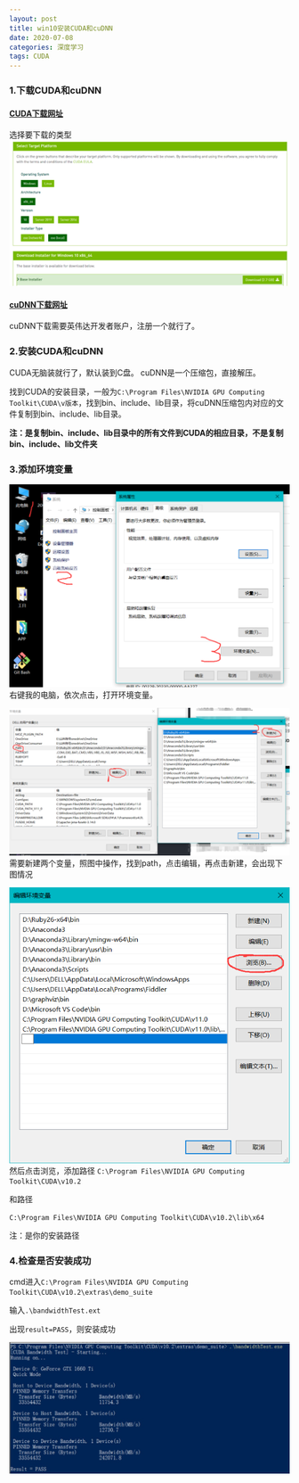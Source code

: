 ```yaml
---
layout: post
title: win10安装CUDA和cuDNN
date: 2020-07-08
categories: 深度学习
tags: CUDA
---
```


### 1.下载CUDA和cuDNN

#### [CUDA下载网址](https://developer.nvidia.com/cuda-downloads)
选择要下载的类型
![](/images/posts/2020/07/0801.png)

#### [cuDNN下载网址](https://developer.nvidia.com/rdp/cudnn-download)
cuDNN下载需要英伟达开发者账户，注册一个就行了。

### 2.安装CUDA和cuDNN
CUDA无脑装就行了，默认装到C盘。
cuDNN是一个压缩包，直接解压。

找到CUDA的安装目录，一般为`C:\Program Files\NVIDIA GPU Computing Toolkit\CUDA\v版本`，找到bin、include、lib目录，将cuDNN压缩包内对应的文件复制到bin、include、lib目录。

**注：是复制bin、include、lib目录中的所有文件到CUDA的相应目录，不是复制bin、include、lib文件夹**

### 3.添加环境变量

![](/images/posts/2020/07/0802.png)
右键我的电脑，依次点击，打开环境变量。

![](/images/posts/2020/07/0803.png)
需要新建两个变量，照图中操作，找到path，点击编辑，再点击新建，会出现下图情况

![](/images/posts/2020/07/0804.png)
然后点击浏览，添加路径
`C:\Program Files\NVIDIA GPU Computing Toolkit\CUDA\v10.2`

和路径

`C:\Program Files\NVIDIA GPU Computing Toolkit\CUDA\v10.2\lib\x64`

注：是你的安装路径

### 4.检查是否安装成功

cmd进入`C:\Program Files\NVIDIA GPU Computing Toolkit\CUDA\v10.2\extras\demo_suite`

输入`.\bandwidthTest.ext`

出现`result=PASS`，则安装成功

![](/images/posts/2020/07/0805.png)




